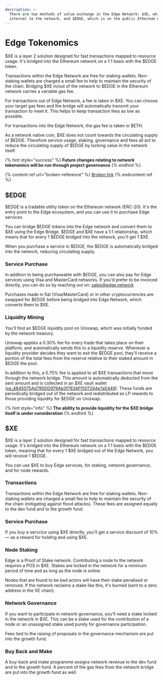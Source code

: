 ```yaml
---
description: >-
  There are two methods of value exchange in the Edge Network: $XE, which is
  internal to the network, and $EDGE, which is on the public Ethereum network.
---
```


# Edge Tokenomics

$XE is a layer 2 solution designed for fast transactions mapped to resource usage. It's bridged into the Ethereum network on a 1:1 basis with the $EDGE token.

Transactions within the Edge Network are free for staking wallets. Non-staking wallets are charged a small fee to help to maintain the security of the chain. Bridging $XE in/out of the network to $EDGE in the Ethereum network carries a variable gas fee.

For transactions out of Edge Network, a fee is taken in $XE. You can choose your target gas fees and the bridge will automatically transmit your transaction to meet it. This helps to keep transaction fees as low as possible.

For transactions into the Edge Network, the gas fee is taken in $ETH.

As a network native coin, $XE does not count towards the circulating supply of $EDGE. Therefore service usage, staking, governance and fees all act to reduce the circulating supply of $EDGE by locking value in the network itself.

{% hint style="success" %}
**Future changes relating to network tokenomics will be run through project governance**
{% endhint %}

{% content-ref url="broken-reference" %}
[Broken link](broken-reference)
{% endcontent-ref %}

## $EDGE

$EDGE is a tradable utility token on the Ethereum network (ERC-20). It's the entry point to the Edge ecosystem, and you can use it to purchase Edge services.

You can bridge $EDGE tokens into the Edge network and convert them to $XE using the Edge Bridge. $EDGE and $XE have a 1:1 relationship, which means that for every 1 $EDGE bridged into the network, you'll get 1 $XE.

When you purchase a service in $EDGE, the $EDGE is automatically bridged into the network, reducing circulating supply.

### Service Purchase

In addition to being purchaseable with $EDGE, you can also pay for Edge services using Visa and MasterCard networks. If you'd prefer to be invoiced directly, you can do so by reaching out on: [sales@edge.network](mailto:%20sales@edge.network)

Purchases made in fiat (Visa/MasterCard) or in other cryptocurrencies are swapped for $EDGE before being bridged into Edge Network, which converts them to $XE.

### Liquidity Mining

You'll find an $EDGE liquidity pool on Uniswap, which was initially funded by the network treasury.

Uniswap applies a 0.30% fee for every trade that takes place on their platform, and automatically sends this to a liquidity reserve. Whenever a liquidity provider decides they want to exit the $EDGE pool, they'll receive a portion of the total fees from the reserve relative to their staked amount in $EDGE the pool.

In addition to this, a 0.75% fee is applied to all $XE transactions that move through the network bridge. This amount is automatically deducted from the sent amount and is collected in an $XE vault wallet ([xe\_4845075Ad790DD979Ab3f7834Ff507244e7a5449](https://xe.network/wallet/xe\_4845075Ad790DD979Ab3f7834Ff507244e7a5449)). These funds are periodically bridged out of the network and redistributed as LP rewards to those providing liquidity for $EDGE on Uniswap.

{% hint style="info" %}
**The ability to provide liquidity for the $XE bridge itself is under consideration**
{% endhint %}

## $XE

$XE is a layer 2 solution designed for fast transactions mapped to resource usage. It's bridged into the Ethereum network on a 1:1 basis with the $EDGE token, meaning that for every 1 $XE bridged out of the Edge Network, you will receive 1 $EDGE.

You can use $XE to buy Edge services, for staking, network governance, and for node rewards.

### Transactions

Transactions within the Edge Network are free for staking wallets. Non-staking wallets are charged a small fee to help to maintain the security of the chain (mitigating against flood attacks). These fees are assigned equally to the dev fund and to the growth fund.

### Service Purchase

If you buy a servcice using $XE directly, you'll get a service discount of 10% — as a reward for holding and using $XE.

### Node Staking

Edge is a Proof of Stake network. Contributing a node to the network requires a POS in $XE. Stakes are locked in the network for a minimum period of time and as long as the node is online.

Nodes that are found to be bad actors will have their stake penalised or removed. If the network reclaims a stake like this, it's burned (sent to a zero address in the XE chain).

### Network Governance

If you want to participate in network governance, you'll need a stake locked in the network in $XE. This can be a stake used for the contribution of a node or an unassigned stake used purely for governance participation.

Fees tied to the raising of proposals in the governance mechanism are put into the growth fund.

### Buy Back and Make

A buy-back and make programme assigns network revenue to the dev fund and to the growth fund. A percent of the gas fees from the network bridge are put into the growth fund as well.
